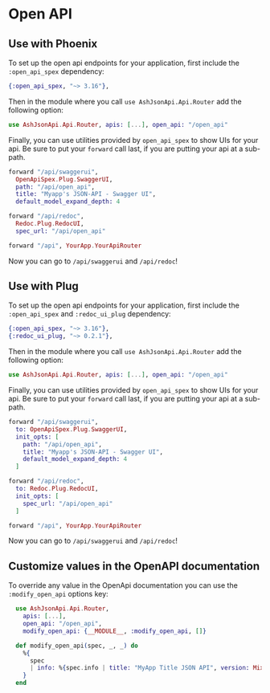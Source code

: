 # Open API

## Use with Phoenix

To set up the open api endpoints for your application, first include the `:open_api_spex` dependency:

```elixir
{:open_api_spex, "~> 3.16"},
```

Then in the module where you call `use AshJsonApi.Api.Router` add the following option:

```elixir
use AshJsonApi.Api.Router, apis: [...], open_api: "/open_api"
```

Finally, you can use utilities provided by `open_api_spex` to show UIs for your api. Be sure to put your `forward` call last, if you are putting your api at a sub-path.

```elixir
forward "/api/swaggerui",
  OpenApiSpex.Plug.SwaggerUI,
  path: "/api/open_api",
  title: "Myapp's JSON-API - Swagger UI",
  default_model_expand_depth: 4

forward "/api/redoc",
  Redoc.Plug.RedocUI,
  spec_url: "/api/open_api"

forward "/api", YourApp.YourApiRouter
```

Now you can go to `/api/swaggerui` and `/api/redoc`!

## Use with Plug

To set up the open api endpoints for your application, first include the `:open_api_spex` and `:redoc_ui_plug` dependency:

```elixir
{:open_api_spex, "~> 3.16"},
{:redoc_ui_plug, "~> 0.2.1"},
```

Then in the module where you call `use AshJsonApi.Api.Router` add the following option:

```elixir
use AshJsonApi.Api.Router, apis: [...], open_api: "/open_api"
```

Finally, you can use utilities provided by `open_api_spex` to show UIs for your api. Be sure to put your `forward` call last, if you are putting your api at a sub-path.

```elixir
forward "/api/swaggerui",
  to: OpenApiSpex.Plug.SwaggerUI,
  init_opts: [
    path: "/api/open_api",
    title: "Myapp's JSON-API - Swagger UI",
    default_model_expand_depth: 4
  ]

forward "/api/redoc",
  to: Redoc.Plug.RedocUI,
  init_opts: [
    spec_url: "/api/open_api"
  ]

forward "/api", YourApp.YourApiRouter
```

Now you can go to `/api/swaggerui` and `/api/redoc`!

## Customize values in the OpenAPI documentation

To override any value in the OpenApi documentation you can use the `:modify_open_api` options key:

```elixir
  use AshJsonApi.Api.Router,
    apis: [...],
    open_api: "/open_api",
    modify_open_api: {__MODULE__, :modify_open_api, []}

  def modify_open_api(spec, _, _) do
    %{
      spec
      | info: %{spec.info | title: "MyApp Title JSON API", version: Mix.Project.config()[:version]}
    }
  end
```



